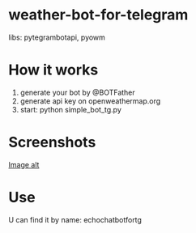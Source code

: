 # weather-bot-for-telegram

libs: pytegrambotapi, pyowm

# How it works

1) generate your bot by @BOTFather
2) generate api key on openweathermap.org
3) start: python simple_bot_tg.py

# Screenshots

[Image alt](https://github.com/hffmn/weather-bot-for-telegram/raw/master/11121.png)

# Use

U can find it by name: echochatbotfortg
